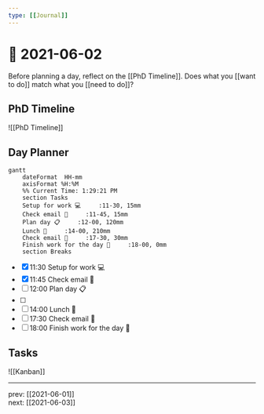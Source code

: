 ```yaml
---
type: [[Journal]]
---
```


# 📆 2021-06-02

Before planning a day, reflect on the [[PhD Timeline]]. Does what you [[want to do]] match what you [[need to do]]?

## PhD Timeline

![[PhD Timeline]]

## Day Planner
```mermaid
gantt
    dateFormat  HH-mm
    axisFormat %H:%M
    %% Current Time: 1:29:21 PM
    section Tasks
    Setup for work 💻     :11-30, 15mm
    Check email 📧     :11-45, 15mm
    Plan day 📋     :12-00, 120mm
    Lunch 🍙     :14-00, 210mm
    Check email 📧     :17-30, 30mm
    Finish work for the day 🎉     :18-00, 0mm
    section Breaks

```

- [x] 11:30 Setup for work 💻
- [x] 11:45 Check email 📧
- [ ] 12:00 Plan day 📋
- [ ] 
- [ ] 14:00 Lunch 🍙
- [ ] 17:30 Check email 📧
- [ ] 18:00 Finish work for the day 🎉

## Tasks

![[Kanban]]

---

prev: [[2021-06-01]]  
next: [[2021-06-03]]  